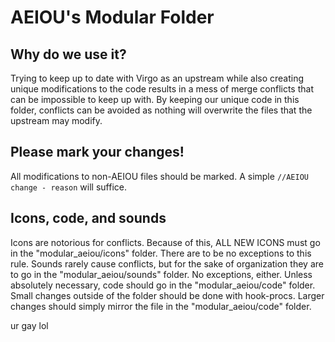 # AEIOU's Modular Folder

## Why do we use it?
Trying to keep up to date with Virgo as an upstream while also creating unique modifications to the code results in a mess of merge conflicts that can be impossible to keep up with. By keeping our unique code in this folder, conflicts can be avoided as nothing will overwrite the files that the upstream may modify.

## Please mark your changes!
All modifications to non-AEIOU files should be marked. A simple `//AEIOU change - reason` will suffice.

## Icons, code, and sounds
Icons are notorious for conflicts. Because of this, ALL NEW ICONS must go in the "modular_aeiou/icons" folder. There are to be no exceptions to this rule. Sounds rarely cause conflicts, but for the sake of organization they are to go in the "modular_aeiou/sounds" folder. No exceptions, either. Unless absolutely necessary, code should go in the "modular_aeiou/code" folder. Small changes outside of the folder should be done with hook-procs. Larger changes should simply mirror the file in the "modular_aeiou/code" folder.

ur gay lol